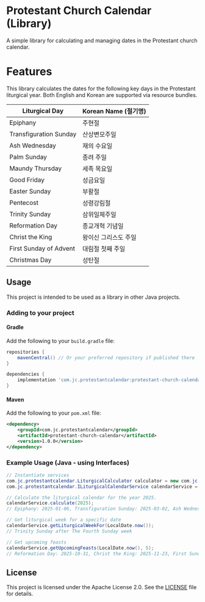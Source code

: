 # Protestant Church Calendar (Library)

A simple library for calculating and managing dates in the Protestant church calendar.

# Features
This library calculates the dates for the following key days in the Protestant liturgical year. Both English and Korean are supported via resource bundles.

| Liturgical Day            | Korean Name (절기명)       |
|---------------------------|---------------------------|
| Epiphany                  | 주현절                   |
| Transfiguration Sunday    | 산상변모주일             |
| Ash Wednesday             | 재의 수요일              |
| Palm Sunday               | 종려 주일                |
| Maundy Thursday           | 세족 목요일              |
| Good Friday               | 성금요일                 |
| Easter Sunday             | 부활절                   |
| Pentecost                 | 성령강림절               |
| Trinity Sunday            | 삼위일체주일             |
| Reformation Day           | 종교개혁 기념일          |
| Christ the King           | 왕이신 그리스도 주일      |
| First Sunday of Advent    | 대림절 첫째 주일          |
| Christmas Day             | 성탄절                   |

## Usage

This project is intended to be used as a library in other Java projects.

### Adding to your project

#### Gradle

Add the following to your `build.gradle` file:

```groovy
repositories {
    mavenCentral() // Or your preferred repository if published there
}

dependencies {
    implementation 'com.jc.protestantcalendar:protestant-church-calendar:1.0.0' // Replace with actual group, artifact, version
}
```

#### Maven

Add the following to your `pom.xml` file:

```xml
<dependency>
    <groupId>com.jc.protestantcalendar</groupId>
    <artifactId>protestant-church-calendar</artifactId>
    <version>1.0.0</version>
</dependency>
```

### Example Usage (Java - using Interfaces)

```java
// Instantiate services
com.jc.protestantcalendar.LiturgicalCalculator calculator = new com.jc.protestantcalendar.LiturgicalCalculator(ResourceBundle.getBundle("messages", Locale.ENGLISH));
com.jc.protestantcalendar.ILiturgicalCalendarService calendarService = new com.jc.protestantcalendar.LiturgicalCalendarService(calculator);

// Calculate the liturgical calendar for the year 2025.
calendarService.calculate(2025);
// Epiphany: 2025-01-06, Transfiguration Sunday: 2025-03-02, Ash Wednesday: 2025-03-05, Palm Sunday: 2025-04-13, Maundy Thursday: 2025-04-17, Good Friday: 2025-04-18, Easter Sunday: 2025-04-20, Pentecost: 2025-06-08, Trinity Sunday: 2025-06-15, Reformation Day: 2025-10-31, Christ the King: 2025-11-23, First Sunday of Advent: 2025-11-30, Christmas Day: 2025-12-25

// Get liturgical week for a specific date
calendarService.getLiturgicalWeekFor(LocalDate.now());
// Trinity Sunday after The Fourth Sunday week

// Get upcoming feasts
calendarService.getUpcomingFeasts(LocalDate.now(), 5);
// Reformation Day: 2025-10-31, Christ the King: 2025-11-23, First Sunday of Advent: 2025-11-30, Christmas Day: 2025-12-25
```
## License

This project is licensed under the Apache License 2.0. See the [LICENSE](LICENSE) file for details.
